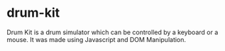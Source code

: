 # drum-kit
Drum Kit is a drum simulator which can be controlled by a keyboard or a mouse. It was made using Javascript and DOM Manipulation. 

